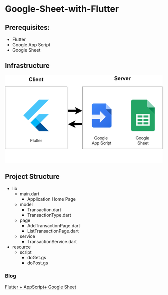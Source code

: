 # Google-Sheet-with-Flutter
 
## Prerequisites:
- Flutter
- Google App Script
- Google Sheet

## Infrastructure
![infrastructure](resource/image/Flutter_G_AppScript_Sheet.png)

## Project Structure
* lib
    * main.dart
      * Application Home Page
    * model
      * Transaction.dart
      * TransactionType.dart
    * page
      * AddTransactionPage.dart
      * ListTransactionPage.dart
    * service
      * TransactionService.dart
* resource
    * script
      * doGet.gs
      * doPost.gs

### Blog
[Flutter + AppScript+ Google Sheet](https://medium.com/blog-blog/flutter-appscript-google-sheet-5fbf113ef137?source=friends_link&sk=b3d94a39712eb01a6ed904ef0f845437)

